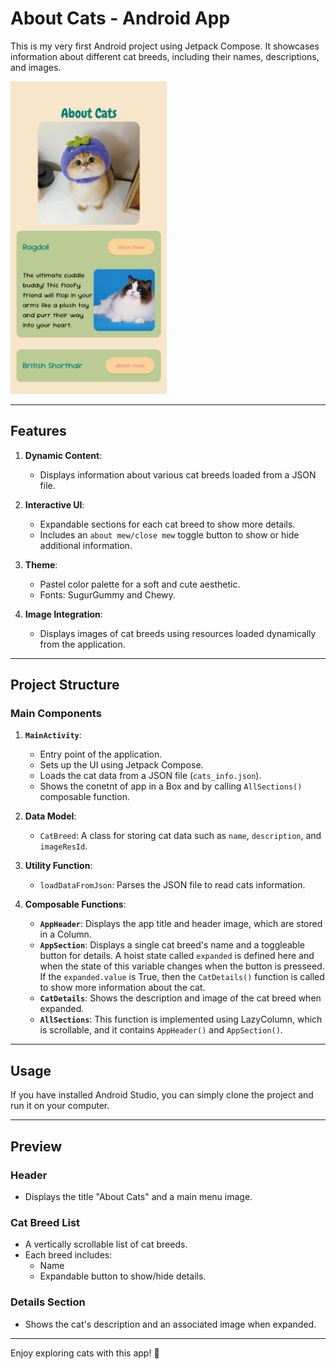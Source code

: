 # About Cats - Android App

This is my very first Android project using Jetpack Compose. It showcases information about different cat breeds, including their names, descriptions, and images.

<img src="demo.png" width="250" height="500">

---

## Features

1. **Dynamic Content**: 
   - Displays information about various cat breeds loaded from a JSON file.
   
2. **Interactive UI**:
   - Expandable sections for each cat breed to show more details.
   - Includes an `about mew/close mew` toggle button to show or hide additional information.

3. **Theme**:
   - Pastel color palette for a soft and cute aesthetic.
   - Fonts: SugurGummy and Chewy.

4. **Image Integration**:
   - Displays images of cat breeds using resources loaded dynamically from the application.

---

## Project Structure

### Main Components

1. **`MainActivity`**:
   - Entry point of the application.
   - Sets up the UI using Jetpack Compose.
   - Loads the cat data from a JSON file (`cats_info.json`).
   - Shows the conetnt of app in a Box and by calling `AllSections()` composable function.

2. **Data Model**:
   - `CatBreed`: A class for storing cat data such as `name`, `description`, and `imageResId`.

3. **Utility Function**:
   - `loadDataFromJson`: Parses the JSON file to read cats information.
  
4. **Composable Functions**:
   - **`AppHeader`**: Displays the app title and header image, which are stored in a Column.
   - **`AppSection`**: Displays a single cat breed's name and a toggleable button for details. A hoist state called `expanded` is defined here and when the state of this variable changes when the button is presseed. If the `expanded.value` is True, then the `CatDetails()` function is called to show more information about the cat.
   - **`CatDetails`**: Shows the description and image of the cat breed when expanded.
   - **`AllSections`**: This function is implemented using LazyColumn, which is scrollable, and it contains `AppHeader()` and `AppSection()`.



---

## Usage

If you have installed Android Studio, you can simply clone the project and run it on your computer.

---

## Preview

### Header
- Displays the title "About Cats" and a main menu image.

### Cat Breed List
- A vertically scrollable list of cat breeds.
- Each breed includes:
  - Name
  - Expandable button to show/hide details.

### Details Section
- Shows the cat's description and an associated image when expanded.

--- 

Enjoy exploring cats with this app! 🐾